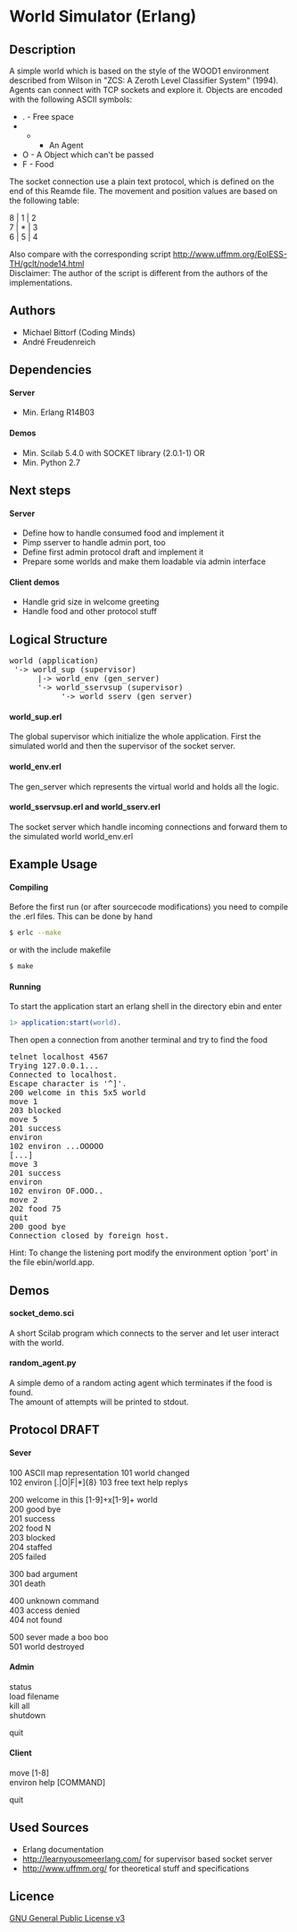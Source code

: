 World Simulator (Erlang)
========================

## Description

A simple world which is based on the style of the WOOD1 environment described
from Wilson in "ZCS: A Zeroth Level Classifier System" (1994).
Agents can connect with TCP sockets and explore it. Objects are encoded
with the following ASCII symbols:

 * . - Free space
 * * - An Agent
 * O - A Object which can't be passed
 * F - Food

The socket connection use a plain text protocol, which is defined on the
end of this Reamde file. The movement and position values are based on the
following table:

8 | 1 | 2  
7 | * | 3  
6 | 5 | 4

Also compare with the corresponding script http://www.uffmm.org/EoIESS-TH/gclt/node14.html  
Disclaimer: The author of the script is different from the authors of the
implementations.

## Authors

 * Michael Bittorf (Coding Minds)
 * André Freudenreich

## Dependencies

#### Server

 * Min. Erlang R14B03

#### Demos

 * Min. Scilab 5.4.0 with SOCKET library (2.0.1-1) OR
 * Min. Python 2.7

## Next steps

#### Server

 * Define how to handle consumed food and implement it
 * Pimp sserver to handle admin port, too
 * Define first admin protocol draft and implement it
 * Prepare some worlds and make them loadable via admin interface

#### Client demos

  * Handle grid size in welcome greeting
  * Handle food and other protocol stuff

## Logical Structure
<pre>
world (application)
 '-> world_sup (supervisor)
      |-> world_env (gen_server)
      '-> world_sservsup (supervisor)
           '-> world_sserv (gen_server)
</pre>
#### world_sup.erl
The global supervisor which initialize the whole application. First the
simulated world and then the supervisor of the socket server.

#### world_env.erl
The gen_server which represents the virtual world and holds all the logic.

#### world_sservsup.erl and world_sserv.erl
The socket server which handle incoming connections and forward them to the
simulated world world_env.erl

## Example Usage

#### Compiling

Before the first run (or after sourcecode modifications) you need to compile
the .erl files. This can be done by hand
```sh
$ erlc --make
```
or with the include makefile
```sh
$ make
```

#### Running

To start the application start an erlang shell in the directory ebin and enter
```erlang
1> application:start(world).
```

Then open a connection from another terminal and try to find the food
<pre>
telnet localhost 4567
Trying 127.0.0.1...
Connected to localhost.
Escape character is '^]'.
200 welcome in this 5x5 world
move 1
203 blocked
move 5
201 success
environ
102 environ ...OOOOO
[...]
move 3
201 success
environ
102 environ OF.OOO..
move 2
202 food 75
quit
200 good bye
Connection closed by foreign host.
</pre>

Hint: To change the listening port modify the environment option 'port' in the file ebin/world.app.

## Demos

#### socket_demo.sci

A short Scilab program which connects to the server and let user interact with the world.

#### random_agent.py

A simple demo of a random acting agent which terminates if the food is found.  
The amount of attempts will be printed to stdout.

## Protocol DRAFT

#### Sever

100 ASCII map representation
101 world changed  
102 environ [.|O|F|*]{8}
103 free text help replys

200 welcome in this [1-9]+x[1-9]+ world  
200 good bye  
201 success  
202 food N  
203 blocked  
204 staffed  
205 failed

300 bad argument  
301 death

400 unknown command  
403 access denied  
404 not found

500 sever made a boo boo  
501 world destroyed

#### Admin

status  
load filename  
kill all  
shutdown

quit

#### Client

move [1-8]  
environ
help [COMMAND]

quit

## Used Sources

 * Erlang documentation
 * http://learnyousomeerlang.com/ for supervisor based socket server
 * http://www.uffmm.org/ for theoretical stuff and specifications

## Licence
[GNU General Public License v3](http://www.gnu.org/licenses/gpl.html)
